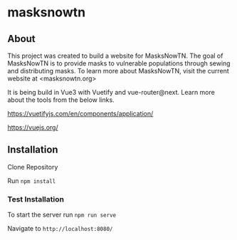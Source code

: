# masksnowtn
## About
This project was created to build a website for MasksNowTN.  The goal of MasksNowTN is to provide masks to vulnerable populations through sewing and distributing masks. To learn more about MasksNowTN, visit the current website at <masksnowtn.org>

It is being build in Vue3 with Vuetify and vue-router@next.  Learn more about the tools from the below links.

<https://vuetifyjs.com/en/components/application/>

<https://vuejs.org/>


 ## Installation

Clone Repository

Run `npm install`

### Test Installation

To start the server run `npm run serve`

Navigate to `http://localhost:8080/`


